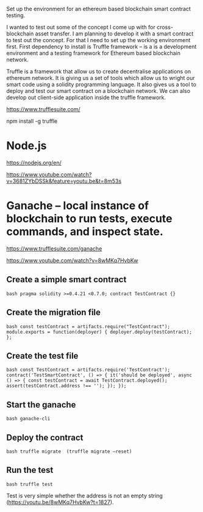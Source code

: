 Set up the environment for an ethereum based blockchain smart contract testing.

I wanted to test out some of the concept I come up with for cross-blockchain asset transfer. I am planning to develop it with a smart contract to test out the concept. For that I need to set up the working environment first.
First dependency to install is Truffle framework – is a is a development environment and a testing framework for Ethereum based blockchain network.

Truffle is a framework that allow us to create decentralise applications on ethereum network. It is giving us a set of tools which allow us to wright our smart code using a solidity programming language. It also gives us a tool to deploy and test our smart contract on a blockchain network. We can also develop out client-side application inside the truffle framework. 

https://www.trufflesuite.com/

npm install -g truffle

# Node.js

https://nodejs.org/en/

https://www.youtube.com/watch?v=3681ZYbDSSk&feature=youtu.be&t=8m53s

# Ganache – local instance of blockchain to run tests, execute commands, and inspect state.

https://www.trufflesuite.com/ganache

https://www.youtube.com/watch?v=8wMKq7HvbKw


## Create a simple smart contract

``bash
pragma solidity >=0.4.21 <0.7.0;
contract TestContract {}
``
## Create the migration file

``bash
const testContract = artifacts.require("TestContract");
module.exports = function(deployer) {
  deployer.deploy(testContract);
};
``

## Create the test file

``bash
const TestContract = artifacts.require('TestContract');
contract('TestSmartContract', () => {
  it('should be deployed', async () => {
    const testContract = await TestContract.deployed();
    assert(testContract.address !== '');
  });
});
``

## Start the ganache

``bash
ganache-cli
``

## Deploy the contract
``bash
truffle migrate  (truffle migrate –reset)
``

## Run the test

``bash
truffle test
``

Test is very simple whether the address is not an empty string (https://youtu.be/8wMKq7HvbKw?t=1827).
